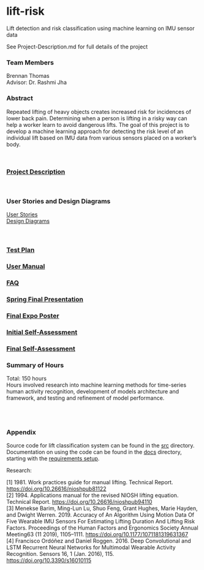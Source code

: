 # lift-risk
Lift detection and risk classification using machine learning on IMU sensor data

See Project-Description.md for full details of the project


### Team Members
Brennan Thomas<br>
Advisor: Dr. Rashmi Jha

### Abstract
Repeated lifting of heavy objects creates increased risk for incidences of lower back pain. Determining when a person is lifting in a risky way can help a worker learn to avoid dangerous lifts. The goal of this project is to develop a machine learning approach for detecting the risk level of an individual lift based on IMU data from various sensors placed on a worker’s body.

<br>

### [Project Description](Project-Description.md)

<br>

### User Stories and Design Diagrams

[User Stories](User_Stories.md)<br>
[Design Diagrams](Design_Diagrams)<br>
<br><br>

### [Test Plan](Test_Plan.md)

### [User Manual](docs/Setup.md)
### [FAQ](docs/FAQ.md)
### [Spring Final Presentation](presentations/final.pptx)
### [Final Expo Poster](presentations/poster.pdf)

### [Initial Self-Assessment](essays/initial_assessment.docx)
### [Final Self-Assessment](essays/final_assessment.docx)


### Summary of Hours

Total: 150 hours<br>
Hours involved research into machine learning methods for time-series human activity recognition, development of models architecture and framework, and testing and refinement of model performance.

<br><br>

### Appendix


Source code for lift classification system can be found in the [src](src) directory. Documentation on using the code can be found in the [docs](docs) directory, starting with the [requirements setup](docs/Setup.md).

Research:

[1]  1981. Work practices guide for manual lifting. Technical Report.  https://doi.org/10.26616/nioshpub81122<br>
[2]  1994. Applications manual for the revised NIOSH lifting equation. Technical Report.  https://doi.org/10.26616/nioshpub94110<br>
[3] Menekse Barim, Ming-Lun Lu, Shuo Feng, Grant Hughes, Marie Hayden, and Dwight Werren. 2019. Accuracy of An Algorithm Using Motion Data Of Five Wearable IMU Sensors For Estimating Lifting Duration And Lifting Risk Factors. Proceedings of the Human Factors and Ergonomics Society Annual Meeting63 (11 2019), 1105–1111.  https://doi.org/10.1177/1071181319631367<br>
[4] Francisco Ordóñez and Daniel Roggen. 2016.  Deep Convolutional and LSTM Recurrent Neural Networks for Multimodal Wearable Activity Recognition. Sensors 16, 1 (Jan. 2016), 115.  https://doi.org/10.3390/s16010115